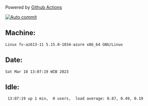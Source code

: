 Powered by [Github Actions](https://github.com/features/actions)

[![Auto commit](https://github.com/hiage/workstation/workflows/Auto%20commit/badge.svg)](https://github.com/hiage/workstation/actions?query=workflow%3A%22Auto+commit%22)

## Machine:
```
Linux fv-az613-11 5.15.0-1034-azure x86_64 GNU/Linux
```
## Date:
```
Sat Mar 18 13:07:19 WIB 2023
```
## Idle:
```
 13:07:19 up 1 min,  0 users,  load average: 0.87, 0.49, 0.19
```
